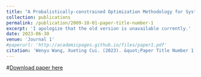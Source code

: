 ```yaml
---
title: "A Probalistically-constrained Optimization Methodology for Systemic Risk Analysis"
collection: publications
permalink: /publication/2009-10-01-paper-title-number-1
excerpt: 'I apologize that the old version is unavailable currently.'
date: 2023-06-30
venue: 'Journal 1'
#paperurl: 'http://academicpages.github.io/files/paper1.pdf'
citation: 'Wenyu Wang, Xueting Cui. (2023). &quot;Paper Title Number 1.&quot; <i>Journal 1</i>. 1(1).'
---
```


#[Download paper here](http://academicpages.github.io/files/paper1.pdf)
